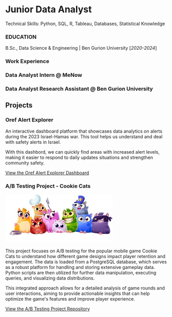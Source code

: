 # Junior Data Analyst
Technical Skills: Python, SQL, R, Tableau, Databases, Statistical Knowledge

### EDUCATION
B.Sc., Data Science & Engineering | Ben Gurion University [_2020-2024_]

### Work Experience

### Data Analyst Intern @ MeNow

### Data Analyst Research Assistant @ Ben Gurion University

## Projects

### Oref Alert Explorer

An interactive dashboard platform that showcases data analytics on alerts during the 2023 Israel-Hamas war.
This tool helps us understand and deal with safety alerts in Israel.

With this dashbord, we can quickly find areas with increased alert levels, making it easier to respond to daily updates situations and strengthen community safety.

[View the Oref Alert Explorer Dashboard](https://public.tableau.com/views/OrefAlertsExplorer/Dashboard1?:language=en-US&publish=yes&:sid=&:redirect=auth&:display_count=n&:origin=viz_share_link)


### A/B Testing Project - Cookie Cats

![image](https://raw.githubusercontent.com/hayuntal/portfolio/main/assets/img/cookiecats.jfif)


This project focuses on A/B testing for the popular mobile game Cookie Cats to understand how different game designs impact player retention and engagement. The data is loaded from a PostgreSQL database, which serves as a robust platform for handling and storing extensive gameplay data. Python scripts are then utilized for further data manipulation, executing queries, and visualizing data distributions.

This integrated approach allows for a detailed analysis of game rounds and user interactions, aiming to provide actionable insights that can help optimize the game's features and improve player experience.

[View the A/B Testing Project Repository](https://github.com/hayuntal/CookieCats_AB_Testing)

